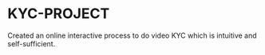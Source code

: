 # KYC-PROJECT
Created an online interactive process to do video KYC which is intuitive and self-sufficient. 
